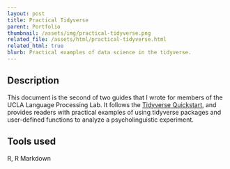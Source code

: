 ```yaml
---
layout: post
title: Practical Tidyverse
parent: Portfolio
thumbnail: /assets/img/practical-tidyverse.png
related_file: /assets/html/practical-tidyverse.html
related_html: true
blurb: Practical examples of data science in the tidyverse.
---
```


## Description

This document is the second of two guides that I wrote for members of the UCLA Language Processing Lab. It follows the [Tidyverse Quickstart](/projects/2-quickstart), and provides readers with practical examples of using tidyverse packages and user-defined functions to analyze a psycholinguistic experiment. 

## Tools used

R, R Markdown
